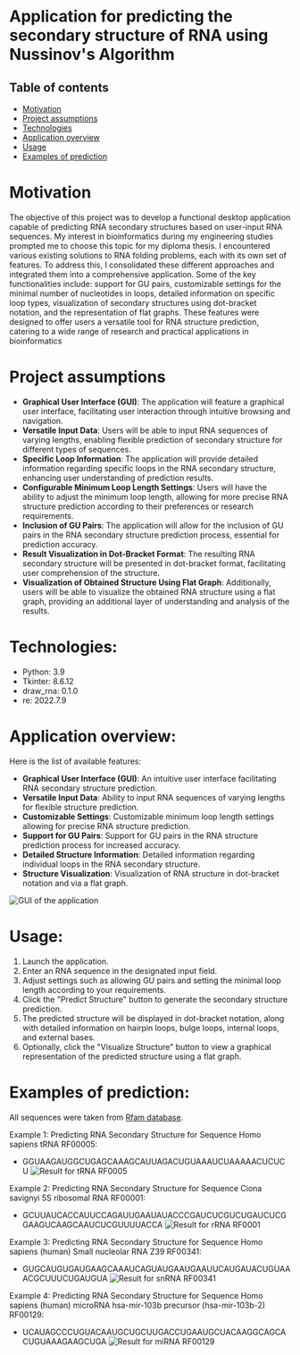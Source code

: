 # Application for predicting the secondary structure of RNA using Nussinov's Algorithm

## Table of contents
* [Motivation](#motivation)
* [Project assumptions](#project-assumptions)
* [Technologies](#technologies)
* [Application overview](#application-overview)
* [Usage](#usage)
* [Examples of prediction](#examples-of-prediction)
  

  
# Motivation
The objective of this project was to develop a functional desktop application capable of predicting RNA secondary structures based on user-input RNA sequences. My interest in bioinformatics during my engineering studies prompted me to choose this topic for my diploma thesis. I encountered various existing solutions to RNA folding problems, each with its own set of features. To address this, I consolidated these different approaches and integrated them into a comprehensive application. Some of the key functionalities include: support for GU pairs, customizable settings for the minimal number of nucleotides in loops, detailed information on specific loop types, visualization of secondary structures using dot-bracket notation, and the representation of flat graphs.
These features were designed to offer users a versatile tool for RNA structure prediction, catering to a wide range of research and practical applications in bioinformatics

# Project assumptions
- **Graphical User Interface (GUI)**: The application will feature a graphical user interface, facilitating user interaction through intuitive browsing and navigation.
- **Versatile Input Data**: Users will be able to input RNA sequences of varying lengths, enabling flexible prediction of secondary structure for different types of sequences.
- **Specific Loop Information**: The application will provide detailed information regarding specific loops in the RNA secondary structure, enhancing user understanding of prediction results.
- **Configurable Minimum Loop Length Settings**: Users will have the ability to adjust the minimum loop length, allowing for more precise RNA structure prediction according to their preferences or research requirements.
- **Inclusion of GU Pairs**: The application will allow for the inclusion of GU pairs in the RNA secondary structure prediction process, essential for prediction accuracy.
- **Result Visualization in Dot-Bracket Format**: The resulting RNA secondary structure will be presented in dot-bracket format, facilitating user comprehension of the structure.
- **Visualization of Obtained Structure Using Flat Graph**: Additionally, users will be able to visualize the obtained RNA structure using a flat graph, providing an additional layer of understanding and analysis of the results.

# Technologies:
- Python: 3.9
- Tkinter: 8.6.12
- draw_rna: 0.1.0
- re:  2022.7.9

# Application overview:
Here is the list of available features:
- **Graphical User Interface (GUI)**: An intuitive user interface facilitating RNA secondary structure prediction.
- **Versatile Input Data**: Ability to input RNA sequences of varying lengths for flexible structure prediction.
- **Customizable Settings**: Customizable minimum loop length settings allowing for precise RNA structure prediction.
- **Support for GU Pairs**: Support for GU pairs in the RNA structure prediction process for increased accuracy.
- **Detailed Structure Information**: Detailed information regarding individual loops in the RNA secondary structure.
- **Structure Visualization**: Visualization of RNA structure in dot-bracket notation and via a flat graph.

![GUI of the application](https://github.com/Szymi00/RNA-Structure-Prediction-App/blob/main/assets/images/GUI.jpg?raw=true)

# Usage:
1. Launch the application.
2. Enter an RNA sequence in the designated input field.
3. Adjust settings such as allowing GU pairs and setting the minimal loop length according to your requirements.
4. Click the "Predict Structure" button to generate the secondary structure prediction.
5. The predicted structure will be displayed in dot-bracket notation, along with detailed information on hairpin loops, bulge loops, internal loops, and external bases.
6. Optionally, click the "Visualize Structure" button to view a graphical representation of the predicted structure using a flat graph.

   
# Examples of prediction:
All sequences were taken from [Rfam database](https://rfam.org/).

Example 1: Predicting RNA Secondary Structure for Sequence Homo sapiens tRNA RF00005:
- GGUAAGAUGGCUGAGCAAAGCAUUAGACUGUAAAUCUAAAAACUCUCU
  ![Result for tRNA RF0005](https://github.com/Szymi00/RNA-Structure-Prediction-App/blob/main/assets/images/example1.jpg?raw=true)
  
Example 2: Predicting RNA Secondary Structure for Sequence Ciona savignyi 5S ribosomal RNA RF00001:
- GCUUAUCACCAUUCCAGAUUGAAUAUACCCGAUCUCGUCUGAUCUCGGAAGUCAAGCAAUCUCGUUUUACCA
  ![Result for rRNA RF0001](https://github.com/Szymi00/RNA-Structure-Prediction-App/blob/main/assets/images/example2.jpg?raw=true)
  
Example 3: Predicting RNA Secondary Structure for Sequence Homo sapiens (human) Small nucleolar RNA Z39 RF00341:
- GUGCAUGUGAUGAAGCAAAUCAGUAUGAAUGAAUUCAUGAUACUGUAAACGCUUUCUGAUGUA
![Result for snRNA RF00341](https://github.com/Szymi00/RNA-Structure-Prediction-App/blob/main/assets/images/example3.jpg?raw=true)

Example 4: Predicting RNA Secondary Structure for Sequence Homo sapiens (human) microRNA hsa-mir-103b precursor (hsa-mir-103b-2) RF00129:
- UCAUAGCCCUGUACAAUGCUGCUUGACCUGAAUGCUACAAGGCAGCACUGUAAAGAAGCUGA
  ![Result for miRNA RF00129](https://github.com/Szymi00/RNA-Structure-Prediction-App/blob/main/assets/images/example4.jpg?raw=true)
